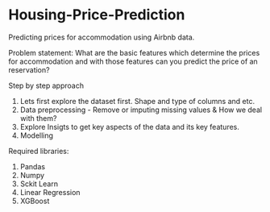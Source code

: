 # Housing-Price-Prediction
Predicting prices for accommodation using Airbnb data.

Problem statement:
What are the basic features which determine the prices for accommodation and with those features can you predict the price of an reservation?

Step by step approach
1. Lets first explore the dataset first. Shape and type of columns and etc.
2. Data preprocessing -  Remove or imputing missing values & How we deal with them?
3. Explore Insigts to get key aspects of the data and its key features.
4. Modelling

Required libraries:
1. Pandas
2. Numpy
3. Sckit Learn 
4. Linear Regression 
5. XGBoost
